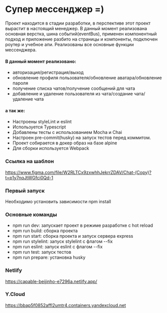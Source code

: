 # Супер мессенджер =)

Проект находится в стадии разработки, в перспективе этот проект вырастит в настоящий менеджер. 
В данный момент реализована основная верстка, шина событий(eventBus), применен компонентный 
подход и приложение разбито на страницы и компоненты, подключен роутер и учебное апи. 
Реализованы все основные функции мессенджера. 

#### В данный момент реализовано:
- авторизация/регистрация/выход
- обновление профиля пользователя/обновление аватара/обновление пароля
- получение списка чатов/получение сообщений для чата
- добавление и удаление пользователя из чата/создание чата/удаление чата

#### а так же:
- Настроены styleLint и eslint 
- Используется Typescript 
- Добавлены тесты с использованием Mocha и Chai 
- Настроен pre-commit(husky) на запуск тестов перед коммитом. 
- Проект собирается в докер образ на базе alpine
- Для сборки используется Webpack

### Ссылка на шаблон
https://www.figma.com/file/W2RLTCx9zxwhhJekrrZDAV/Chat-(Copy)?t=p1y7nqJtWGfci0Qd-1

### Первый запуск
Необходимо установить зависимости npm install

### Основные команды
- npm run dev: запускает проект в режиме разработке с hot reload
- npm run build: сборка проекта
- npm run start: сборка проекта и запуск сервера express
- npm run stylelint: запуск stylelint с флагом --fix
- npm run eslint: запуск eslint с флагом --fix
- npm run test: запуск тестов
- npm run prepare: установка husky

### Netlify
https://capable-beijinho-e7296a.netlify.app/

### Y.Cloud
https://bbap5f0852affl2umtr4.containers.yandexcloud.net
